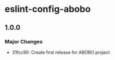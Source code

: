 # eslint-config-abobo

## 1.0.0

### Major Changes

- 31fcc90: Create first release for ABOBO project
